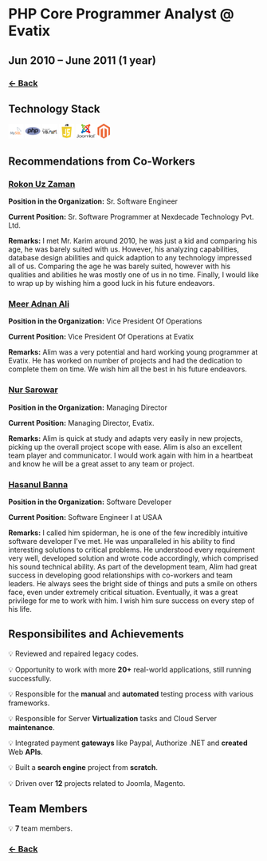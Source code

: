 # PHP Core Programmer Analyst @ Evatix

## Jun 2010 – June 2011 (1 year)

### [← Back](../alim-ul-karim-profile.md)

## Technology Stack

<img height="30" src="img/mysql.png" alt="mysql"> <img height="30" src="img/php.png" alt="php"> <img height="30" src="img/vb%20dot%20net.png" alt="vb.net"> <img height="30" src="img/Javascript.png" alt="JavaScript"> <img height="30" src="img/Joomla.png" alt="Joomla"> <img height="30" src="img/magento.png" alt="Magento">

## Recommendations from Co-Workers

### [Rokon Uz Zaman](https://www.linkedin.com/in/rokonz?lipi=urn%3Ali%3Apage%3Ad_flagship3_profile_view_base_recommendations_details%3BO9CCIqdYQ%2B%2BEDJ882sN3%2FA%3D%3D)

__Position in the Organization:__ Sr. Software Engineer

__Current Position:__ Sr. Software Programmer at Nexdecade Technology Pvt. Ltd.

__Remarks:__ I met Mr. Karim around 2010, he was just a kid and comparing his age, he was barely suited with us. However, his analyzing capabilities, database design abilities and quick adaption to any technology impressed all of us. Comparing the age he was barely suited, however with his qualities and abilities he was mostly one of us in no time. Finally, I would like to wrap up by wishing him a good luck in his future endeavors.

### [Meer Adnan Ali](https://www.linkedin.com/in/meer-adnan-ali-8492b441?lipi=urn%3Ali%3Apage%3Ad_flagship3_profile_view_base_recommendations_details%3BO9CCIqdYQ%2B%2BEDJ882sN3%2FA%3D%3D)

__Position in the Organization:__ Vice President Of Operations

__Current Position:__ Vice President Of Operations at Evatix

__Remarks:__ Alim was a very potential and hard working young programmer at Evatix. He has worked on number of projects and had the dedication to complete them on time. We wish him all the best in his future endeavors.

### [Nur Sarowar](https://www.linkedin.com/in/nursarowar?lipi=urn%3Ali%3Apage%3Ad_flagship3_profile_view_base_recommendations_details%3BO9CCIqdYQ%2B%2BEDJ882sN3%2FA%3D%3D)

__Position in the Organization:__ Managing Director

__Current Position:__ Managing Director, Evatix.

__Remarks:__ Alim is quick at study and adapts very easily in new projects, picking up the overall project scope with ease. Alim is also an excellent team player and communicator. I would work again with him in a heartbeat and know he will be a great asset to any team or project.

### [Hasanul Banna](https://www.linkedin.com/in/hasanulbanna?lipi=urn%3Ali%3Apage%3Ad_flagship3_profile_view_base_recommendations_details%3BO9CCIqdYQ%2B%2BEDJ882sN3%2FA%3D%3D)

__Position in the Organization:__ Software Developer

__Current Position:__ Software Engineer I at USAA

__Remarks:__ I called him spiderman, he is one of the few incredibly intuitive software developer I've met. He was unparalleled in his ability to find interesting solutions to critical problems. He understood every requirement very well, developed solution and wrote code accordingly, which comprised his sound technical ability. As part of the development team, Alim had great success in developing good relationships with co-workers and team leaders. He always sees the bright side of things and puts a smile on others face, even under extremely critical situation. Eventually, it was a great privilege for me to work with him. I wish him sure success on every step of his life.

## Responsibilites and Achievements

💡 Reviewed and repaired legacy codes.

💡 Opportunity to work with more __20+__ real-world applications, still running successfully.

💡 Responsible for the __manual__ and __automated__ testing process with various frameworks.

💡 Responsible for Server __Virtualization__ tasks and Cloud Server __maintenance__.

💡 Integrated payment __gateways__ like Paypal, Authorize .NET and __created__ Web __APIs__.

💡 Built a __search engine__ project from __scratch__.

💡 Driven over __12__ projects related to Joomla, Magento.

## Team Members

💡 __7__ team members.

### [← Back](../alim-ul-karim-profile.md)
